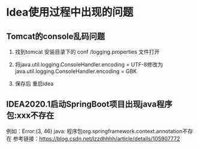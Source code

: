 # Idea使用过程中出现的问题
## Tomcat的console乱码问题
1. 找到tomcat 安装目录下的 conf /logging.properties 文件打开

2. 将java.util.logging.ConsoleHandler.encoding = UTF-8修改为java.util.logging.ConsoleHandler.encoding = GBK

3. 保存后 重启idea

## IDEA2020.1启动SpringBoot项目出现java程序包:xxx不存在
例如：Error:(3, 46) java: 程序包org.springframework.context.annotation不存在
参考链接：https://blog.csdn.net/lzzdhhhh/article/details/105907772
